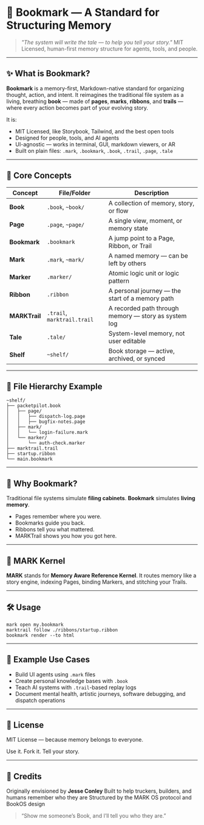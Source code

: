 # 📖 Bookmark — A Standard for Structuring Memory

> *"The system will write the tale — to help you tell your story."*
> MIT Licensed, human-first memory structure for agents, tools, and people.

---

## ✨ What is Bookmark?

**Bookmark** is a memory-first, Markdown-native standard for organizing thought, action, and intent.
It reimagines the traditional file system as a living, breathing **book** — made of **pages**, **marks**, **ribbons**, and **trails** — where every action becomes part of your evolving story.

It is:

* MIT Licensed, like Storybook, Tailwind, and the best open tools
* Designed for people, tools, and AI agents
* UI-agnostic — works in terminal, GUI, markdown viewers, or AR
* Built on plain files: `.mark`, `.bookmark`, `.book`, `.trail`, `.page`, `.tale`

---

## 📘 Core Concepts

| Concept       | File/Folder                 | Description                                          |
| ------------- | --------------------------- | ---------------------------------------------------- |
| **Book**      | `.book`, `~book/`           | A collection of memory, story, or flow               |
| **Page**      | `.page`, `~page/`           | A single view, moment, or memory state               |
| **Bookmark**  | `.bookmark`                 | A jump point to a Page, Ribbon, or Trail             |
| **Mark**      | `.mark`, `~mark/`           | A named memory — can be left by others               |
| **Marker**    | `.marker/`                  | Atomic logic unit or logic pattern                   |
| **Ribbon**    | `.ribbon`                   | A personal journey — the start of a memory path      |
| **MARKTrail** | `.trail`, `marktrail.trail` | A recorded path through memory — story as system log |
| **Tale**      | `.tale/`                    | System-level memory, not user editable               |
| **Shelf**     | `~shelf/`                   | Book storage — active, archived, or synced           |

---

## 📂 File Hierarchy Example

```
~shelf/
├── packetpilot.book
│   ├── page/
│   │   ├── dispatch-log.page
│   │   ├── bugfix-notes.page
│   ├── mark/
│   │   └── login-failure.mark
│   └── marker/
│       └── auth-check.marker
├── marktrail.trail
├── startup.ribbon
└── main.bookmark
```

---

## 🧠 Why Bookmark?

Traditional file systems simulate **filing cabinets**.
**Bookmark** simulates **living memory**.

* Pages remember where you were.
* Bookmarks guide you back.
* Ribbons tell you what mattered.
* MARKTrail shows you how you got here.

---

## 🔁 MARK Kernel

**MARK** stands for **Memory Aware Reference Kernel**.
It routes memory like a story engine, indexing Pages, binding Markers, and stitching your Trails.

---

## 🛠 Usage

```
mark open my.bookmark
marktrail follow ./ribbons/startup.ribbon
bookmark render --to html
```

---

## 📖 Example Use Cases

* Build UI agents using `.mark` files
* Create personal knowledge bases with `.book`
* Teach AI systems with `.trail`-based replay logs
* Document mental health, artistic journeys, software debugging, and dispatch operations

---

## 📜 License

MIT License — because memory belongs to everyone.

Use it. Fork it. Tell your story.

---

## 💬 Credits

Originally envisioned by **Jesse Conley**
Built to help truckers, builders, and humans remember who they are
Structured by the MARK OS protocol and BookOS design

> “Show me someone’s Book, and I’ll tell you who they are.”
